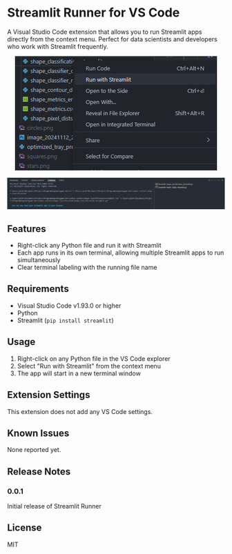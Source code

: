 # Streamlit Runner for VS Code

A Visual Studio Code extension that allows you to run Streamlit apps directly from the context menu. Perfect for data scientists and developers who work with Streamlit frequently.

<p align="center">
  <img src="./example-window.png" alt="Context menu showing Run with Streamlit option"/>
</p>

<p align="center">
  <img src="./example-terminal.png" alt="Multiple Streamlit instances running in terminal"/>
</p>

## Features

- Right-click any Python file and run it with Streamlit
- Each app runs in its own terminal, allowing multiple Streamlit apps to run simultaneously
- Clear terminal labeling with the running file name

## Requirements

- Visual Studio Code v1.93.0 or higher
- Python
- Streamlit (`pip install streamlit`)

## Usage

1. Right-click on any Python file in the VS Code explorer
2. Select "Run with Streamlit" from the context menu
3. The app will start in a new terminal window

## Extension Settings

This extension does not add any VS Code settings.

## Known Issues

None reported yet.

## Release Notes

### 0.0.1

Initial release of Streamlit Runner

## License

MIT